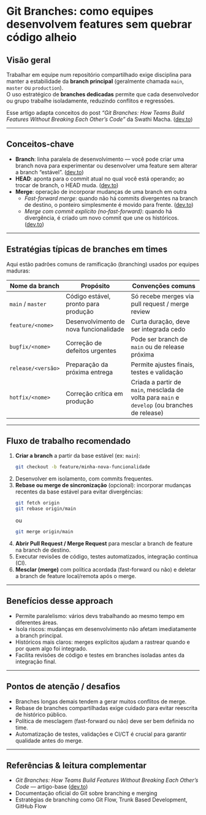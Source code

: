 # Git Branches: como equipes desenvolvem features sem quebrar código alheio

## Visão geral

Trabalhar em equipe num repositório compartilhado exige disciplina para manter a estabilidade da **branch principal** (geralmente chamada `main`, `master` ou `production`).  
O uso estratégico de **branches dedicadas** permite que cada desenvolvedor ou grupo trabalhe isoladamente, reduzindo conflitos e regressões.

Esse artigo adapta conceitos do post *“Git Branches: How Teams Build Features Without Breaking Each Other’s Code”* da Swathi Macha. ([dev.to](https://dev.to/swathi_macha/git-branches-how-teams-build-features-without-breaking-each-others-code-3364))

---

## Conceitos-chave

- **Branch**: linha paralela de desenvolvimento — você pode criar uma branch nova para experimentar ou desenvolver uma feature sem alterar a branch “estável”. ([dev.to](https://dev.to/swathi_macha/git-branches-how-teams-build-features-without-breaking-each-others-code-3364))  
- **HEAD**: aponta para o commit atual no qual você está operando; ao trocar de branch, o HEAD muda. ([dev.to](https://dev.to/swathi_macha/git-branches-how-teams-build-features-without-breaking-each-others-code-3364))  
- **Merge**: operação de incorporar mudanças de uma branch em outra  
  - *Fast-forward merge*: quando não há commits divergentes na branch de destino, o ponteiro simplesmente é movido para frente. ([dev.to](https://dev.to/swathi_macha/git-branches-how-teams-build-features-without-breaking-each-others-code-3364))  
  - *Merge com commit explícito (no‑fast-forward)*: quando há divergência, é criado um novo commit que une os históricos. ([dev.to](https://dev.to/swathi_macha/git-branches-how-teams-build-features-without-breaking-each-others-code-3364))  

---

## Estratégias típicas de branches em times

Aqui estão padrões comuns de ramificação (branching) usados por equipes maduras:

| Nome da branch | Propósito | Convenções comuns |
|----------------|-----------|--------------------|
| `main` / `master` | Código estável, pronto para produção | Só recebe merges via pull request / merge review |
| `feature/<nome>` | Desenvolvimento de nova funcionalidade | Curta duração, deve ser integrada cedo |
| `bugfix/<nome>` | Correção de defeitos urgentes | Pode ser branch de `main` ou de release próxima |
| `release/<versão>` | Preparação da próxima entrega | Permite ajustes finais, testes e validação |
| `hotfix/<nome>` | Correção crítica em produção | Criada a partir de `main`, mesclada de volta para `main` e `develop` (ou branches de release) |

---

## Fluxo de trabalho recomendado

1. **Criar a branch** a partir da base estável (ex: `main`):
   ```bash
   git checkout -b feature/minha-nova-funcionalidade
   ```
2. Desenvolver em isolamento, com commits frequentes.
3. **Rebase ou merge de sincronização** (opcional): incorporar mudanças recentes da base estável para evitar divergências:
   ```bash
   git fetch origin
   git rebase origin/main
   ```
   ou
   ```bash
   git merge origin/main
   ```
4. **Abrir Pull Request / Merge Request** para mesclar a branch de feature na branch de destino.
5. Executar revisões de código, testes automatizados, integração contínua (CI).
6. **Mesclar (merge)** com política acordada (fast-forward ou não) e deletar a branch de feature local/remota após o merge.

---

## Benefícios desse approach

- Permite paralelismo: vários devs trabalhando ao mesmo tempo em diferentes áreas.
- Isola riscos: mudanças em desenvolvimento não afetam imediatamente a branch principal.
- Históricos mais claros: merges explícitos ajudam a rastrear quando e por quem algo foi integrado.
- Facilita revisões de código e testes em branches isoladas antes da integração final.

---

## Pontos de atenção / desafios

- Branches longas demais tendem a gerar muitos conflitos de merge.
- Rebase de branches compartilhadas exige cuidado para evitar reescrita de histórico público.
- Política de mesclagem (fast-forward ou não) deve ser bem definida no time.
- Automatização de testes, validações e CI/CT é crucial para garantir qualidade antes do merge.

---

## Referências & leitura complementar

- *Git Branches: How Teams Build Features Without Breaking Each Other’s Code* — artigo-base ([dev.to](https://dev.to/swathi_macha/git-branches-how-teams-build-features-without-breaking-each-others-code-3364))  
- Documentação oficial do Git sobre branching e merging  
- Estratégias de branching como Git Flow, Trunk Based Development, GitHub Flow  
